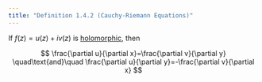 ```yaml
---
title: "Definition 1.4.2 (Cauchy-Riemann Equations)"
---
```


If $f(z) = u(z) + iv(z)$ is
[holomorphic](#complex-analysis/holomorphic-function), then

$$
\frac{\partial u}{\partial x}=\frac{\partial v}{\partial y}
\quad\text{and}\quad
\frac{\partial u}{\partial y}=-\frac{\partial v}{\partial x}
$$
